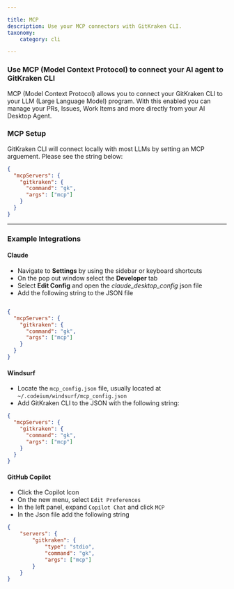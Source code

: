 ```yaml
---

title: MCP
description: Use your MCP connectors with GitKraken CLI. 
taxonomy:
    category: cli

---
```



### Use MCP (Model Context Protocol) to connect your AI agent to GitKraken CLI 

MCP (Model Context Protocol) allows you to connect your GitKraken CLI to your LLM (Large Language Model) program. With this enabled you can manage your PRs, Issues, Work Items and more directly from your AI Desktop Agent. 

### MCP Setup

GitKraken CLI will connect locally with most LLMs by setting an MCP arguement. Please see the string below:

```json
{
  "mcpServers": {
    "gitkraken": {
      "command": "gk",
      "args": ["mcp"]
    }
  }
}

```
***

### Example Integrations

#### Claude

* Navigate to **Settings** by using the sidebar or keyboard shortcuts
* On the pop out window select the **Developer** tab
* Select **Edit Config** and open the *claude_desktop_config* json file
* Add the following string to the JSON file
```json

{
  "mcpServers": {
    "gitkraken": {
      "command": "gk",
      "args": ["mcp"]
    }
  }
}

```

#### Windsurf
* Locate the `mcp_config.json` file, usually located at `~/.codeium/windsurf/mcp_config.json`
* Add GitKraken CLI to the JSON with the following string: 

```json
{
  "mcpServers": {
    "gitkraken": {
      "command": "gk",
      "args": ["mcp"]
    }
  }
}

```

#### GitHub Copilot

* Click the Copilot Icon
* On the new menu, select `Edit Preferences`
* In the left panel, expand `Copilot Chat` and click `MCP`
* In the Json file add the following string

```json
{
    "servers": {
        "gitkraken": {
            "type": "stdio",
            "command": "gk",
            "args": ["mcp"]
        }
    }
}

```



